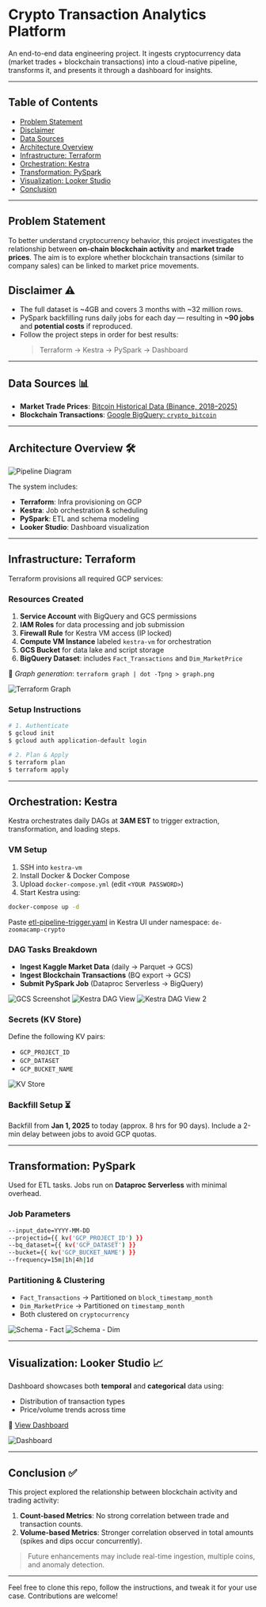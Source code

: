 # Crypto Transaction Analytics Platform

An end-to-end data engineering project. It ingests cryptocurrency data (market trades + blockchain transactions) into a cloud-native pipeline, transforms it, and presents it through a dashboard for insights.

---

## Table of Contents

- [Problem Statement](#problem-statement)
- [Disclaimer](#disclaimer)
- [Data Sources](#data-sources)
- [Architecture Overview](#architecture-overview)
- [Infrastructure: Terraform](#infrastructure-terraform)
- [Orchestration: Kestra](#orchestration-kestra)
- [Transformation: PySpark](#transformation-pyspark)
- [Visualization: Looker Studio](#visualization-looker-studio)
- [Conclusion](#conclusion)

---

## Problem Statement
To better understand cryptocurrency behavior, this project investigates the relationship between **on-chain blockchain activity** and **market trade prices**. The aim is to explore whether blockchain transactions (similar to company sales) can be linked to market price movements.

## Disclaimer ⚠️
- The full dataset is ~4GB and covers 3 months with ~32 million rows.
- PySpark backfilling runs daily jobs for each day — resulting in **~90 jobs** and **potential costs** if reproduced.
- Follow the project steps in order for best results:
  > Terraform → Kestra → PySpark → Dashboard

---

## Data Sources 📊

- **Market Trade Prices**: [Bitcoin Historical Data (Binance, 2018–2025)](https://www.kaggle.com/datasets/novandraanugrah/bitcoin-historical-datasets-2018-2024/)
- **Blockchain Transactions**: [Google BigQuery: `crypto_bitcoin`](https://console.cloud.google.com/bigquery?p=bigquery-public-data&d=crypto_bitcoin&page=dataset)

---

## Architecture Overview 🛠️

![Pipeline Diagram](img/pipeline-diagram.png)

The system includes:
- **Terraform**: Infra provisioning on GCP
- **Kestra**: Job orchestration & scheduling
- **PySpark**: ETL and schema modeling
- **Looker Studio**: Dashboard visualization

---

## Infrastructure: Terraform

Terraform provisions all required GCP services:

### Resources Created
1. **Service Account** with BigQuery and GCS permissions
2. **IAM Roles** for data processing and job submission
3. **Firewall Rule** for Kestra VM access (IP locked)
4. **Compute VM Instance** labeled `kestra-vm` for orchestration
5. **GCS Bucket** for data lake and script storage
6. **BigQuery Dataset**: includes `Fact_Transactions` and `Dim_MarketPrice`

📌 *Graph generation*: `terraform graph | dot -Tpng > graph.png`

![Terraform Graph](img/tf-graph.png)

### Setup Instructions
```bash
# 1. Authenticate
$ gcloud init
$ gcloud auth application-default login

# 2. Plan & Apply
$ terraform plan
$ terraform apply
```

---

## Orchestration: Kestra

Kestra orchestrates daily DAGs at **3AM EST** to trigger extraction, transformation, and loading steps.

### VM Setup
1. SSH into `kestra-vm`
2. Install Docker & Docker Compose
3. Upload `docker-compose.yml` (edit `<YOUR PASSWORD>`)
4. Start Kestra using:
```bash
docker-compose up -d
```

Paste [etl-pipeline-trigger.yaml](src/flows/etl-pipeline-trigger.yaml) in Kestra UI under namespace: `de-zoomacamp-crypto`

### DAG Tasks Breakdown
- **Ingest Kaggle Market Data** (daily → Parquet → GCS)
- **Ingest Blockchain Transactions** (BQ export → GCS)
- **Submit PySpark Job** (Dataproc Serverless → BigQuery)

![GCS Screenshot](img/gcs.png)
![Kestra DAG View](img/etl-pipeline-trigger1.png)
![Kestra DAG View 2](img/etl-pipeline-trigger2.png)

### Secrets (KV Store)
Define the following KV pairs:
- `GCP_PROJECT_ID`
- `GCP_DATASET`
- `GCP_BUCKET_NAME`

![KV Store](img/kv-store.png)

### Backfill Setup ⏳
Backfill from **Jan 1, 2025** to today (approx. 8 hrs for 90 days). Include a 2-min delay between jobs to avoid GCP quotas.

---

## Transformation: PySpark

Used for ETL tasks. Jobs run on **Dataproc Serverless** with minimal overhead.

### Job Parameters
```bash
--input_date=YYYY-MM-DD
--projectid={{ kv('GCP_PROJECT_ID') }}
--bq_dataset={{ kv('GCP_DATASET') }}
--bucket={{ kv('GCP_BUCKET_NAME') }}
--frequency=15m|1h|4h|1d
```

### Partitioning & Clustering
- `Fact_Transactions` → Partitioned on `block_timestamp_month`
- `Dim_MarketPrice` → Partitioned on `timestamp_month`
- Both clustered on `cryptocurrency`

![Schema - Fact](img/schema_fact.png)
![Schema - Dim](img/schema_dim.png)

---

## Visualization: Looker Studio 📈

Dashboard showcases both **temporal** and **categorical** data using:
- Distribution of transaction types
- Price/volume trends across time

🔗 [View Dashboard](https://lookerstudio.google.com/reporting/674f8151-8f82-4d0e-8ef9-bc6f342bfd4c)

![Dashboard](img/dashboard.png)

---

## Conclusion ✅

This project explored the relationship between blockchain activity and trading activity:

1. **Count-based Metrics**: No strong correlation between trade and transaction counts.
2. **Volume-based Metrics**: Stronger correlation observed in total amounts (spikes and dips occur concurrently).

> Future enhancements may include real-time ingestion, multiple coins, and anomaly detection.

---

Feel free to clone this repo, follow the instructions, and tweak it for your use case. Contributions are welcome!

